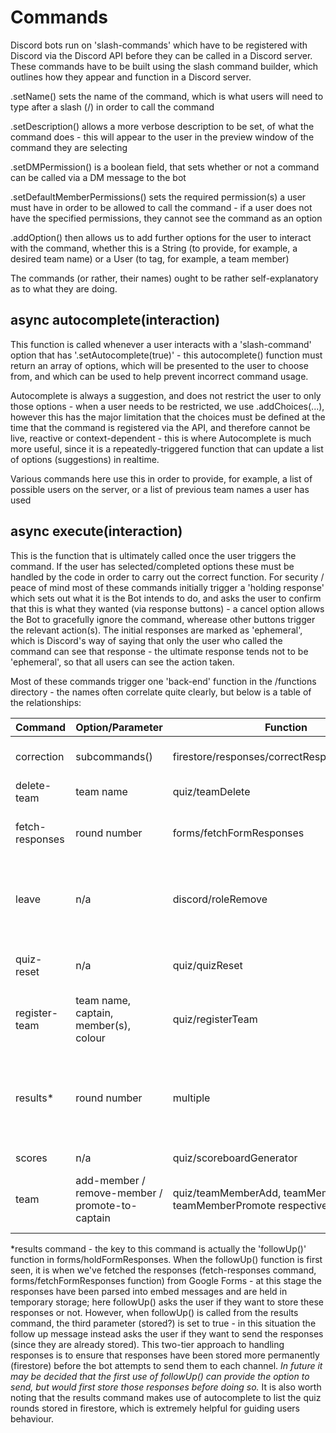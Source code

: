 # Commands

Discord bots run on 'slash-commands' which have to be registered with Discord via the Discord API before they can be called in a Discord server.  These commands have to be built using the slash command builder, which outlines how they appear and function in a Discord server.

.setName() sets the name of the command, which is what users will need to type after a slash (/) in order to call the command

.setDescription() allows a more verbose description to be set, of what the command does - this will appear to the user in the preview window of the command they are selecting

.setDMPermission() is a boolean field, that sets whether or not a command can be called via a DM message to the bot

.setDefaultMemberPermissions() sets the required permission(s) a user must have in order to be allowed to call the command - if a user does not have the specified permissions, they cannot see the command as an option

.add<Something>Option() then allows us to add further options for the user to interact with the command, whether this is a String (to provide, for example, a desired team name) or a User (to tag, for example, a team member)

The commands (or rather, their names) ought to be rather self-explanatory as to what they are doing.

## async autocomplete(interaction)

This function is called whenever a user interacts with a 'slash-command' option that has '.setAutocomplete(true)' - this autocomplete() function must return an array of options, which will be presented to the user to choose from, and which can be used to help prevent incorrect command usage.

Autocomplete is always a suggestion, and does not restrict the user to only those options - when a user needs to be restricted, we use .addChoices(...), however this has the major limitation that the choices must be defined at the time that the command is registered via the API, and therefore cannot be live, reactive or context-dependent - this is where Autocomplete is much more useful, since it is a repeatedly-triggered function that can update a list of options (suggestions) in realtime.

Various commands here use this in order to provide, for example, a list of possible users on the server, or a list of previous team names a user has used

## async execute(interaction)

This is the function that is ultimately called once the user triggers the command.  If the user has selected/completed options these must be handled by the code in order to carry out the correct function.  For security / peace of mind most of these commands initially trigger a 'holding response' which sets out what it is the Bot intends to do, and asks the user to confirm that this is what they wanted (via response buttons) - a cancel option allows the Bot to gracefully ignore the command, wherease other buttons trigger the relevant action(s).  The initial responses are marked as 'ephemeral', which is Discord's way of saying that only the user who called the command can see that response - the ultimate response tends not to be 'ephemeral', so that all users can see the action taken.

Most of these commands trigger one 'back-end' function in the /functions directory - the names often correlate quite clearly, but below is a table of the relationships:

| Command | Option/Parameter | Function | notes |
| ------- | ---------------- | -------- | ----- |
| correction | subcommands() | firestore/responses/correctResponseInFirestore | corrects errors/typos in data |
| delete-team | team name | quiz/teamDelete |  |
| fetch-responses | round number | forms/fetchFormResponses | goes through two layers of interaction |
| leave | n/a | discord/roleRemove | allows a team member to leave the team they are in |
| quiz-reset | n/a | quiz/quizReset | clears server of all current teams etc. |
| register-team | team name, captain, member(s), colour | quiz/registerTeam | the backbone of this bot |
| results\* | round number | multiple | actually quite complicated to follow - needs cleaner abstracting away |
| scores | n/a | quiz/scoreboardGenerator |  |
| team | add-member / remove-member / promote-to-captain | quiz/teamMemberAdd, teamMemberRemove, teamMemberPromote respectively | allows amendments to be made to a team's members |


\*results command - the key to this command is actually the 'followUp()' function in forms/holdFormResponses.  When the followUp() function is first seen, it is when we've fetched the responses (fetch-responses command, forms/fetchFormResponses function) from Google Forms - at this stage the responses have been parsed into embed messages and are held in temporary storage; here followUp() asks the user if they want to store these responses or not.  However, when followUp() is called from the results command, the third parameter (stored?) is set to true - in this situation the follow up message instead asks the user if they want to send the responses (since they are already stored).  This two-tier approach to handling responses is to ensure that responses have been stored more permanently (firestore) before the bot attempts to send them to each channel.  *In future it may be decided that the first use of followUp() can provide the option to send, but would first store those responses before doing so.*  It is also worth noting that the results command makes use of autocomplete to list the quiz rounds stored in firestore, which is extremely helpful for guiding users behaviour.
